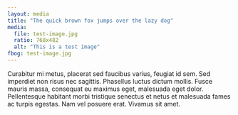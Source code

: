 ```yaml
---
layout: media
title: "The quick brown fox jumps over the lazy dog"
media:
  file: test-image.jpg
  ratio: 768x482
  alt: "This is a test image"
fbog: test-image.jpg
---
```



Curabitur mi metus, placerat sed faucibus varius, feugiat id sem. Sed imperdiet non risus nec sagittis. Phasellus luctus dictum mollis. Fusce mauris massa, consequat eu maximus eget, malesuada eget dolor. Pellentesque habitant morbi tristique senectus et netus et malesuada fames ac turpis egestas. Nam vel posuere erat. Vivamus sit amet.
